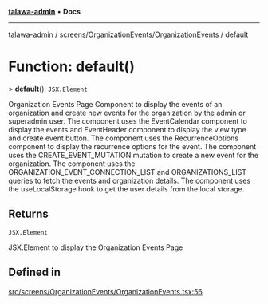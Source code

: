 [**talawa-admin**](../../../../README.md) • **Docs**

***

[talawa-admin](../../../../modules.md) / [screens/OrganizationEvents/OrganizationEvents](../README.md) / default

# Function: default()

\> **default**(): `JSX.Element`

Organization Events Page Component to display the events of an organization
and create new events for the organization by the admin or superadmin user.
The component uses the EventCalendar component to display the events and EventHeader component
 to display the view type and create event button.
 The component uses the RecurrenceOptions component to display the recurrence options for the event.
 The component uses the CREATE_EVENT_MUTATION mutation to create a new event for the organization.
 The component uses the ORGANIZATION_EVENT_CONNECTION_LIST and ORGANIZATIONS_LIST queries to fetch the events
 and organization details.
 The component uses the useLocalStorage hook to get the user details from the local storage.

## Returns

`JSX.Element`

JSX.Element to display the Organization Events Page

## Defined in

[src/screens/OrganizationEvents/OrganizationEvents.tsx:56](https://github.com/PalisadoesFoundation/talawa-admin/blob/ec91a82db6f7a7a061fbb4ea9639f2bff335faa5/src/screens/OrganizationEvents/OrganizationEvents.tsx#L56)
